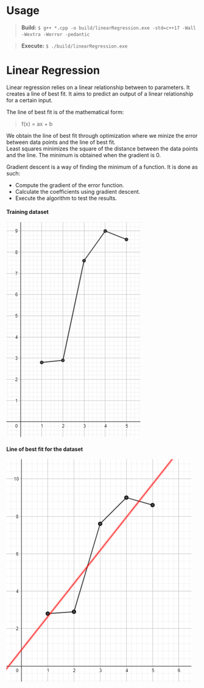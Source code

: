 # Usage
> **Build:** `$ g++ *.cpp -o build/linearRegression.exe -std=c++17 -Wall -Wextra -Werror -pedantic`  

> **Execute:** `$ ./build/linearRegression.exe`

# Linear Regression
Linear regression relies on a linear relationship between to parameters. It creates a line of best fit. It aims to predict an output of a linear relationship for a certain input.  

The line of best fit is of the mathematical form:
> f(x) = ax + b


We obtain the line of best fit through optimization where we minize the error between data points and the line of best fit.  
Least squares minimizes the square of the distance between the data points and the line. The minimum is obtained when the gradient is 0.  

Gradient descent is a way of finding the minimum of a function. It is done as such:  
- Compute the gradient of the error function.  
- Calculate the coefficients using gradient descent.  
- Execute the algorithm to test the results.

#### Training dataset
![Graph depicting the dataset](./images/trainingDataSetGraph.png)

#### Line of best fit for the dataset
![Graph depicting the line of best fit for the dataset](./images/lineOfBestFit.png)
